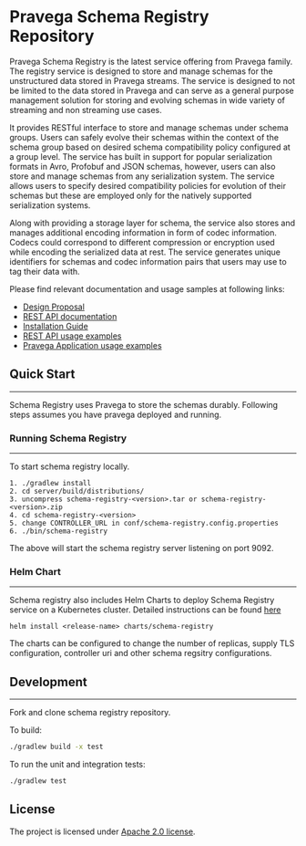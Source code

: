 # Pravega Schema Registry Repository

Pravega Schema Registry is the latest service offering from Pravega family. The registry service is designed to store and manage schemas for the unstructured data stored in Pravega streams. The service is designed to not be limited to the data stored in Pravega and can serve as a general purpose management solution for storing and evolving schemas in wide variety of streaming and non streaming use cases. 

It provides RESTful interface to store and manage schemas under schema groups. Users can safely evolve their schemas within the context of the schema group based on desired schema compatibility policy configured at a group level. The service has built in support for popular serialization formats in Avro, Profobuf and JSON schemas, however, users can also store and manage schemas from any serialization system. The service allows users to specify desired compatibility policies for evolution of their schemas but these are employed only for the natively supported serialization systems. 

Along with providing a storage layer for schema, the service also stores and manages additional encoding information in form of codec information. Codecs could correspond to different compression or encryption used while encoding the serialized data at rest. The service generates unique identifiers for schemas and codec information pairs that users may use to tag their data with. 

Please find relevant documentation and usage samples at following links:
- [Design Proposal](https://github.com/pravega/schema-registry/wiki/PDP-1:-Schema-Registry)
- [REST API documentation](https://github.com/pravega/schema-registry/wiki/REST-documentation)
- [Installation Guide](https://github.com/pravega/schema-registry/wiki/Installation-Guide)
- [REST API usage examples](https://github.com/pravega/schema-registry/wiki/REST-API-Usage-Samples)
- [Pravega Application usage examples](https://github.com/pravega/schema-registry/wiki/Sample-Usage:-Pravega-Application)

## Quick Start
----------
Schema Registry uses Pravega to store the schemas durably. Following steps assumes you have pravega deployed and running. 

### Running Schema Registry 
-----------------------------
To start schema registry locally. 
```
1. ./gradlew install
2. cd server/build/distributions/
3. uncompress schema-registry-<version>.tar or schema-registry-<version>.zip
4. cd schema-registry-<version>
5. change CONTROLLER_URL in conf/schema-registry.config.properties
6. ./bin/schema-registry
```
The above will start the schema registry server listening on port 9092. 

### Helm Chart
-----------------------------

Schema registry also includes Helm Charts to deploy Schema Registry service on a Kubernetes cluster.
Detailed instructions can be found [here](https://github.com/pravega/schema-registry/blob/master/charts/schema-registry/README.md)

```
helm install <release-name> charts/schema-registry
```
The charts can be configured to change the number of replicas, supply TLS configuration, controller uri and other schema regsitry configurations. 

## Development
-----------

Fork and clone schema registry repository. 

To build:

```bash
./gradlew build -x test
```

To run the unit and integration tests:

```bash
./gradlew test 
```

License
-------
The project is licensed under [Apache 2.0 license](LICENSE-Apache).


